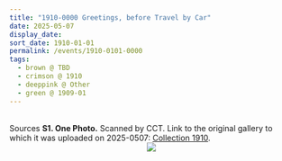 ```yaml
---
title: "1910-0000 Greetings, before Travel by Car"
date: 2025-05-07
display_date: 
sort_date: 1910-01-01
permalink: /events/1910-0101-0000
tags:
  - brown @ TBD
  - crimson @ 1910
  - deeppink @ Other
  - green @ 1909-01
---
```


<br>

<wave-list>
  <list-title color="DarkSeaGreen" width="40">Sources</list-title>
  <list-item color="BlanchedAlmond"  width="280"><b>S1. One Photo.</b> Scanned by CCT. Link to the original gallery to which it was uploaded on 2025-0507: <a href="https://eternalmoments.smugmug.com/Collections/Yogi-Mahajan-Collection/1910">Collection 1910</a>.</list-item>
</wave-list>

<div style="text-align: center"><img src="https://pub-bcc3cbe9b1e94ba1ac28915f7a3900fa.r2.dev/1910-0000_Greetings_before_Travel_by_Car_01_(from_tif)_(Yogi_Mahajan_Collection).jpg" /></div>